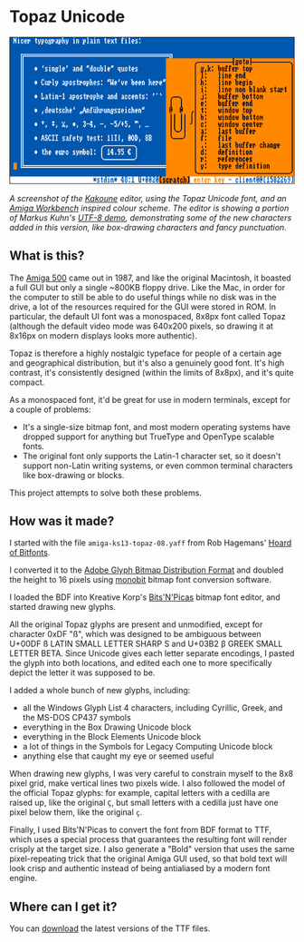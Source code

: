 Topaz Unicode
=============

![A screenshot of a terminal emulator configured to display text in Topaz Unicode KS13](./screenshot.png)

*A screenshot of the [Kakoune] editor,
using the Topaz Unicode font,
and an [Amiga Workbench] inspired colour scheme.
The editor is showing a portion of Markus Kuhn's [UTF-8 demo],
demonstrating some of the new characters added in this version,
like box-drawing characters and fancy punctuation.*

[Kakoune]: https://kakoune.org/
[Amiga Workbench]: http://toastytech.com/guis/amiga1.html
[UTF-8 demo]: https://web.archive.org/web/20231113055806/www.cl.cam.ac.uk/~mgk25/ucs/examples/UTF-8-demo.txt


What is this?
-------------

The [Amiga 500] came out in 1987,
and like the original Macintosh,
it boasted a full GUI but only a single ~800KB floppy drive.
Like the Mac,
in order for the computer to still be able to do useful things
while no disk was in the drive,
a lot of the resources required for the GUI were stored in ROM.
In particular,
the default UI font
was a monospaced, 8x8px font called Topaz
(although the default video mode was 640x200 pixels,
so drawing it at 8x16px on modern displays looks more authentic).


[Amiga 500]: https://en.wikipedia.org/wiki/Amiga_500

Topaz is therefore a highly nostalgic typeface
for people of a certain age and geographical distribution,
but it's also a genuinely good font.
It's high contrast,
it's consistently designed
(within the limits of 8x8px),
and it's quite compact.

As a monospaced font,
it'd be great for use in modern terminals,
except for a couple of problems:

  - It's a single-size bitmap font,
    and most modern operating systems have dropped support
    for anything but TrueType and OpenType scalable fonts.
  - The original font only supports the Latin-1 character set,
    so it doesn't support non-Latin writing systems,
    or even common terminal characters
    like box-drawing or blocks.

This project attempts to solve both these problems.

How was it made?
----------------

I started with the file `amiga-ks13-topaz-08.yaff`
from Rob Hagemans'
[Hoard of Bitfonts](https://github.com/robhagemans/hoard-of-bitfonts).

I converted it to the [Adobe Glyph Bitmap Distribution Format][BDF]
and doubled the height to 16 pixels
using [monobit](https://github.com/robhagemans/monobit)
bitmap font conversion software.

[BDF]: https://en.wikipedia.org/wiki/Glyph_Bitmap_Distribution_Format

I loaded the BDF into Kreative Korp's
[Bits'N'Picas][BNP] bitmap font editor,
and started drawing new glyphs.

[BNP]: https://github.com/kreativekorp/bitsnpicas/

All the original Topaz glyphs are present and unmodified,
except for character 0xDF "ß",
which was designed to be ambiguous between
U+00DF ß LATIN SMALL LETTER SHARP S and
U+03B2 β GREEK SMALL LETTER BETA.
Since Unicode gives each letter separate encodings,
I pasted the glyph into both locations,
and edited each one to more specifically depict
the letter it was supposed to be.

I added a whole bunch of new glyphs, including:

  - all the Windows Glyph List 4 characters,
    including Cyrillic, Greek, and the MS-DOS CP437 symbols
  - everything in the Box Drawing Unicode block
  - everything in the Block Elements Unicode block
  - a lot of things in the Symbols for Legacy Computing Unicode block
  - anything else that caught my eye or seemed useful

When drawing new glyphs,
I was very careful to constrain myself to the 8x8 pixel grid,
make vertical lines two pixels wide.
I also followed the model of the official Topaz glyphs:
for example, capital letters with a cedilla are raised up,
like the original `Ç`,
but small letters with a cedilla just have one pixel below them,
like the original `ç`.

Finally,
I used Bits'N'Picas to convert the font from BDF format
to TTF, which uses a special process
that guarantees the resulting font will render crisply at the target size.
I also generate a "Bold" version
that uses the same pixel-repeating trick that the original Amiga GUI used,
so that bold text will look crisp and authentic
instead of being antialiased by a modern font engine.

Where can I get it?
-------------------

You can [download] the latest versions of the TTF files.

[download]: https://gitlab.com/Screwtapello/topaz-unicode/-/jobs/artifacts/main/download?job=build
